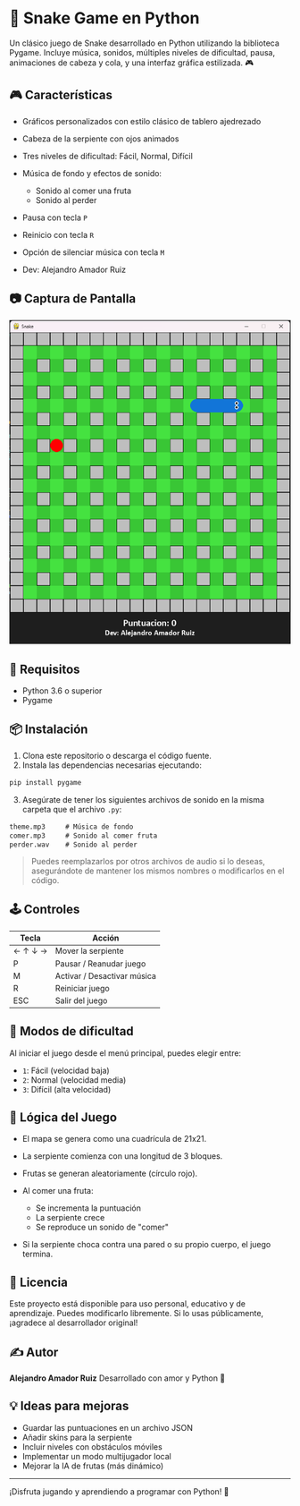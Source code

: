 # 🐍 Snake Game en Python

Un clásico juego de Snake desarrollado en Python utilizando la biblioteca Pygame. Incluye música, sonidos, múltiples niveles de dificultad, pausa, animaciones de cabeza y cola, y una interfaz gráfica estilizada. 🎮

## 🎮 Características

* Gráficos personalizados con estilo clásico de tablero ajedrezado
* Cabeza de la serpiente con ojos animados
* Tres niveles de dificultad: Fácil, Normal, Difícil
* Música de fondo y efectos de sonido:

  * Sonido al comer una fruta
  * Sonido al perder
* Pausa con tecla `P`
* Reinicio con tecla `R`
* Opción de silenciar música con tecla `M`
* Dev: Alejandro Amador Ruiz

## 📷 Captura de Pantalla

![Captura de pantalla](assets/image.png)

## 🚀 Requisitos

* Python 3.6 o superior
* Pygame

## 📦 Instalación

1. Clona este repositorio o descarga el código fuente.
2. Instala las dependencias necesarias ejecutando:

```bash
pip install pygame
```

3. Asegúrate de tener los siguientes archivos de sonido en la misma carpeta que el archivo `.py`:

```
theme.mp3     # Música de fondo
comer.mp3     # Sonido al comer fruta
perder.wav    # Sonido al perder
```

> Puedes reemplazarlos por otros archivos de audio si lo deseas, asegurándote de mantener los mismos nombres o modificarlos en el código.

## 🕹️ Controles

| Tecla   | Acción                      |
| ------- | --------------------------- |
| ← ↑ ↓ → | Mover la serpiente          |
| P       | Pausar / Reanudar juego     |
| M       | Activar / Desactivar música |
| R       | Reiniciar juego             |
| ESC     | Salir del juego             |

## 🔄 Modos de dificultad

Al iniciar el juego desde el menú principal, puedes elegir entre:

* `1`: Fácil (velocidad baja)
* `2`: Normal (velocidad media)
* `3`: Difícil (alta velocidad)

## 🧠 Lógica del Juego

* El mapa se genera como una cuadrícula de 21x21.
* La serpiente comienza con una longitud de 3 bloques.
* Frutas se generan aleatoriamente (círculo rojo).
* Al comer una fruta:

  * Se incrementa la puntuación
  * La serpiente crece
  * Se reproduce un sonido de "comer"
* Si la serpiente choca contra una pared o su propio cuerpo, el juego termina.

## 📜 Licencia

Este proyecto está disponible para uso personal, educativo y de aprendizaje. Puedes modificarlo libremente. Si lo usas públicamente, ¡agradece al desarrollador original!

## ✍️ Autor

**Alejandro Amador Ruiz**
Desarrollado con amor y Python 🐍

## 💡 Ideas para mejoras

* Guardar las puntuaciones en un archivo JSON
* Añadir skins para la serpiente
* Incluir niveles con obstáculos móviles
* Implementar un modo multijugador local
* Mejorar la IA de frutas (más dinámico)

---

¡Disfruta jugando y aprendiendo a programar con Python! 🚀

